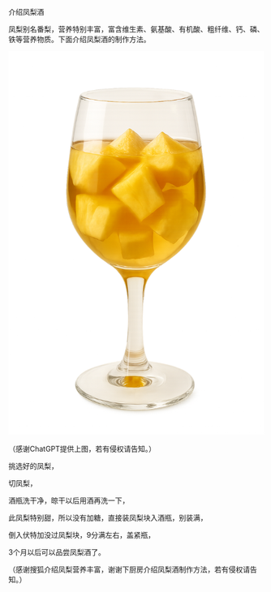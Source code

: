 介绍凤梨酒


凤梨别名番梨，营养特别丰富，富含维生素、氨基酸、有机酸、粗纤维、钙、磷、铁等营养物质。下面介绍凤梨酒的制作方法。


![介绍凤梨酒](https://github.com/ywangnccu/ywang/blob/main/images/PINEAPPLE_WINE.png)

（感谢ChatGPT提供上图，若有侵权请告知。）

挑选好的凤梨，

切凤梨，

酒瓶洗干净，晾干以后用酒再洗一下，

此凤梨特别甜，所以没有加糖，直接装凤梨块入酒瓶，别装满，

倒入伏特加没过凤梨块，9分满左右，盖紧瓶，

3个月以后可以品尝凤梨酒了。


（感谢搜狐介绍凤梨营养丰富，谢谢下厨房介绍凤梨酒制作方法，若有侵权请告知。）
